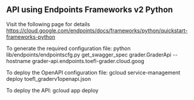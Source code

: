 ## API using Endpoints Frameworks v2 Python

Visit the following page for details
 https://cloud.google.com/endpoints/docs/frameworks/python/quickstart-frameworks-python

To generate the required configuration file:
python lib/endpoints/endpointscfg.py get_swagger_spec grader.GraderApi --hostname grader-api.endpoints.toefl-grader.cloud.goog

To deploy the OpenAPI configuration file:
gcloud service-management deploy toefl_graderv1openapi.json

To deploy the API:
gcloud app deploy
